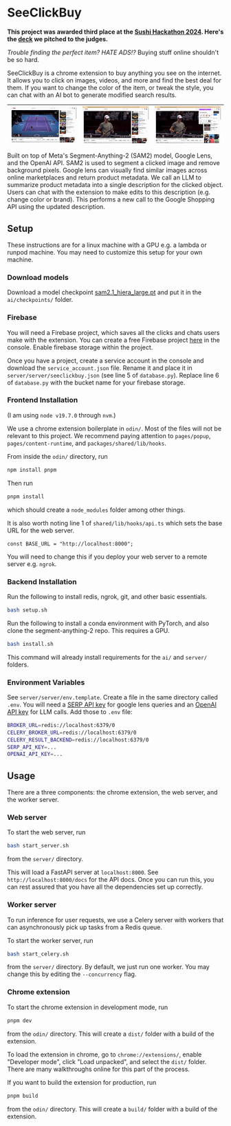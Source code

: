 # SeeClickBuy

**This project was awarded third place at the [Sushi Hackathon 2024](https://sushihackathon.com). Here's the [deck](https://docsend.com/view/vp8tgjwfptiattyn) we pitched to the judges.** 

*Trouble finding the perfect item? HATE ADS!?* Buying stuff online shouldn't be so hard.

SeeClickBuy is a chrome extension to buy anything you see on the internet. It allows you to click on images, videos, and more and find the best deal for them. If you want to change the color of the item, or tweak the style, you can chat with an AI bot to generate modified search results. 

| ![GIF 1](./assets/clip1.gif) | ![GIF 2](./assets/clip2.gif) | ![GIF 3](./assets/clip3.gif) |
|----------------------------------------|----------------------------------------|----------------------------------------|

Built on top of Meta's Segment-Anything-2 (SAM2) model, Google Lens, and the OpenAI API. SAM2 is used to segment a clicked image and remove background pixels. Google lens can visually find similar images across online marketplaces and return product metadata. We call an LLM to summarize product metadata into a single description for the clicked object. Users can chat with the extension to make edits to this description (e.g. change color or brand). This performs a new call to the Google Shopping API using the updated description.

## Setup

These instructions are for a linux machine with a GPU e.g. a lambda or runpod machine. You may need to customize this setup for your own machine. 

### Download models

Download a model checkpoint [sam2.1_hiera_large.pt](https://dl.fbaipublicfiles.com/segment_anything_2/092824/sam2.1_hiera_large.pt) and put it in the `ai/checkpoints/` folder.

### Firebase 

You will need a Firebase project, which saves all the clicks and chats users make with the extension. You can create a free Firebase project [here](https://firebase.google.com/) in the console. Enable firebase storage within the project. 

Once you have a project, create a service account in the console and download the `service_account.json` file. Rename it and place it in `server/server/seeclickbuy.json` (see line 5 of `database.py`). Replace line 6 of `database.py` with the bucket name for your firebase storage. 

### Frontend Installation

(I am using `node v19.7.0` through `nvm`.) 

We use a chrome extension boilerplate in `odin/`. Most of the files will not be relevant to this project. We recommend paying attention to `pages/popup`, `pages/content-runtime`, and `packages/shared/lib/hooks`.

From inside the `odin/` directory, run 
```bash
npm install pnpm
```
Then run 
```bash
pnpm install
```
which should create a `node_modules` folder among other things.  

It is also worth noting line 1 of `shared/lib/hooks/api.ts` which sets the base URL for the web server.
```
const BASE_URL = "http://localhost:8000";
```
You will need to change this if you deploy your web server to a remote server e.g. `ngrok`.

### Backend Installation

Run the following to install redis, ngrok, git, and other basic essentials.
```bash
bash setup.sh
```
Run the following to install a conda environment with PyTorch, and also clone the segment-anything-2 repo. This requires a GPU. 
```bash
bash install.sh
```
This command will already install requirements for the `ai/` and `server/` folders.

### Environment Variables

See `server/server/env.template`. Create a file in the same directory called `.env`. You will need a [SERP API key](https://serpapi.com) for google lens queries and an [OpenAI API key](https://platform.openai.com/api-keys) for LLM calls. Add those to `.env` file:
```bash
BROKER_URL=redis://localhost:6379/0
CELERY_BROKER_URL=redis://localhost:6379/0
CELERY_RESULT_BACKEND=redis://localhost:6379/0
SERP_API_KEY=...
OPENAI_API_KEY=...
```

## Usage

There are a three components: the chrome extension, the web server, and the worker server. 

### Web server

To start the web server, run 
```bash
bash start_server.sh
```
from the `server/` directory. 

This will load a FastAPI server at `localhost:8000`. See `http://localhost:8000/docs` for the API docs. 
Once you can run this, you can rest assured that you have all the dependencies set up correctly. 

### Worker server

To run inference for user requests, we use a Celery server with workers that can asynchronously pick up tasks from a Redis queue. 

To start the worker server, run 
```bash
bash start_celery.sh
```
from the `server/` directory. By default, we just run one worker. You may change this by editing the `--concurrency` flag. 

### Chrome extension

To start the chrome extension in development mode, run
```bash
pnpm dev
```
from the `odin/` directory. This will create a `dist/` folder with a build of the extension. 

To load the extension in chrome, go to `chrome://extensions/`, enable "Developer mode", click "Load unpacked", and select the `dist/` folder. There are many walkthroughs online for this part of the process. 

If you want to build the extension for production, run 
```bash
pnpm build
```
from the `odin/` directory. This will create a `build/` folder with a build of the extension. 
